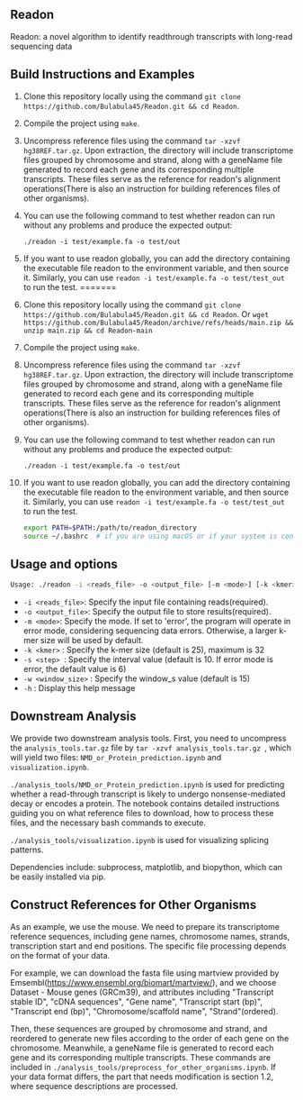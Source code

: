 ## Readon

Readon: a novel algorithm to identify readthrough transcripts with long-read sequencing data




## Build Instructions and Examples


1. Clone this repository locally using the command `git clone https://github.com/Bulabula45/Readon.git && cd Readon`.

2. Compile the project using  `make`.

3. Uncompress reference files using the command `tar -xzvf hg38REF.tar.gz`. Upon extraction, the directory will include transcriptome files grouped by chromosome and strand, along with a geneName file generated to record each gene and its corresponding multiple transcripts. These files serve as the reference for readon's alignment operations(There is also an instruction for building references files of other organisms).

4. You can use the following command to test whether readon can run without any problems and produce the expected output:

   `./readon -i test/example.fa -o test/out`

5. If you want to use readon globally, you can add the directory containing the executable file readon to the environment variable, and then source it. Similarly, you can use `readon -i test/example.fa -o test/test_out` to run the test.
=======
1. Clone this repository locally using the command `git clone https://github.com/Bulabula45/Readon.git && cd Readon`. Or `wget https://github.com/Bulabula45/Readon/archive/refs/heads/main.zip && unzip main.zip && cd Readon-main`

3. Compile the project using  `make`.

4. Uncompress reference files using the command `tar -xzvf hg38REF.tar.gz`. Upon extraction, the directory will include transcriptome files grouped by chromosome and strand, along with a geneName file generated to record each gene and its corresponding multiple transcripts. These files serve as the reference for readon's alignment operations(There is also an instruction for building references files of other organisms).

5. You can use the following command to test whether readon can run without any problems and produce the expected output:

   `./readon -i test/example.fa -o test/out`

6. If you want to use readon globally, you can add the directory containing the executable file readon to the environment variable, and then source it. Similarly, you can use `readon -i test/example.fa -o test/test_out` to run the test.


   ```sh
   export PATH=$PATH:/path/to/readon_directory
   source ~/.bashrc  # if you are using macOS or if your system is configured to use ~/.bash_profile
   ```



   

## Usage and options

```sh
Usage: ./readon -i <reads_file> -o <output_file> [-m <mode>] [-k <kmer>] [-s <step>] [-w <window_size>] [-h]
```

- `-i <reads_file>`: Specify the input file containing reads(required).
- `-o <output_file>`: Specify the output file to store results(required).
- `-m <mode>`: Specify the mode. If set to 'error', the program will operate in error mode, considering sequencing data errors. Otherwise, a larger k-mer size will be used by default.
- `-k <kmer>` : Specify the k-mer size (default is 25), maximum is 32
- `-s <step> `: Specify the interval value (default is 10. If error mode is error, the default value is 6)
- `-w <window_size>` : Specify the window_s value (default is 15)
- `-h` : Display this help message





## Downstream Analysis 

We provide two downstream analysis tools. First, you need to uncompress the `analysis_tools.tar.gz` file by `tar -xzvf analysis_tools.tar.gz `, which will yield two files: `NMD_or_Protein_prediction.ipynb` and `visualization.ipynb`.

`./analysis_tools/NMD_or_Protein_prediction.ipynb` is used for predicting whether a read-through transcript is likely to undergo nonsense-mediated decay or encodes a protein. The notebook contains detailed instructions guiding you on what reference files to download, how to process these files, and the necessary bash commands to execute.

 `./analysis_tools/visualization.ipynb` is used for visualizing splicing patterns.

Dependencies include: subprocess, matplotlib, and biopython, which can be easily installed via pip.





## Construct References for Other Organisms

As an example, we use the mouse. We need to prepare its transcriptome reference sequences, including gene names, chromosome names, strands, transcription start and end positions. The specific file processing depends on the format of your data.

For example, we can download the fasta file using martview provided by Emsembl(https://www.ensembl.org/biomart/martview/), and we choose Dataset - Mouse genes (GRCm39), and attributes including "Transcript stable ID", "cDNA sequences", "Gene name", "Transcript start (bp)", "Transcript end (bp)", "Chromosome/scaffold name", "Strand"(ordered).

Then, these sequences are grouped by chromosome and strand, and reordered to generate new files according to the order of each gene on the chromosome. Meanwhile, a geneName file is generated to record each gene and its corresponding multiple transcripts. These commands are included in `./analysis_tools/preprocess_for_other_organisms.ipynb`. If your data format differs, the part that needs modification is section 1.2, where sequence descriptions are processed.







